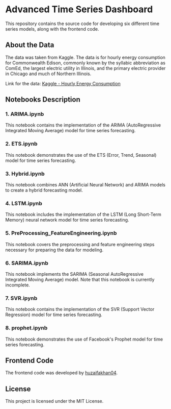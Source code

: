 # Advanced Time Series Dashboard

This repository contains the source code for developing six different time series models, along with the frontend code.

## About the Data

The data was taken from Kaggle. The data is for hourly energy consumption for Commonwealth Edison, commonly known by the syllabic abbreviation as ComEd, the largest electric utility in Illinois, and the primary electric provider in Chicago and much of Northern Illinois.

Link for the data: [Kaggle - Hourly Energy Consumption](https://www.kaggle.com/datasets/robikscube/hourly-energy-consumption?select=COMED_hourly.csv)

## Notebooks Description

### 1. ARIMA.ipynb
This notebook contains the implementation of the ARIMA (AutoRegressive Integrated Moving Average) model for time series forecasting.

### 2. ETS.ipynb
This notebook demonstrates the use of the ETS (Error, Trend, Seasonal) model for time series forecasting.

### 3. Hybrid.ipynb
This notebook combines ANN (Artificial Neural Network) and ARIMA models to create a hybrid forecasting model.

### 4. LSTM.ipynb
This notebook includes the implementation of the LSTM (Long Short-Term Memory) neural network model for time series forecasting.

### 5. PreProcessing_FeatureEngineering.ipynb
This notebook covers the preprocessing and feature engineering steps necessary for preparing the data for modeling.

### 6. SARIMA.ipynb
This notebook implements the SARIMA (Seasonal AutoRegressive Integrated Moving Average) model. Note that this notebook is currently incomplete.

### 7. SVR.ipynb
This notebook contains the implementation of the SVR (Support Vector Regression) model for time series forecasting.

### 8. prophet.ipynb
This notebook demonstrates the use of Facebook's Prophet model for time series forecasting.

## Frontend Code

The frontend code was developed by [huzaifakhan04](https://github.com/huzaifakhan04). 

## License

This project is licensed under the MIT License.
